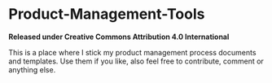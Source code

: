 # Product-Management-Tools 

**Released under Creative Commons Attribution 4.0 International** 

This is a place where I stick my product management process documents and templates.  Use them if you like, also feel free to contribute, comment or anything else.

